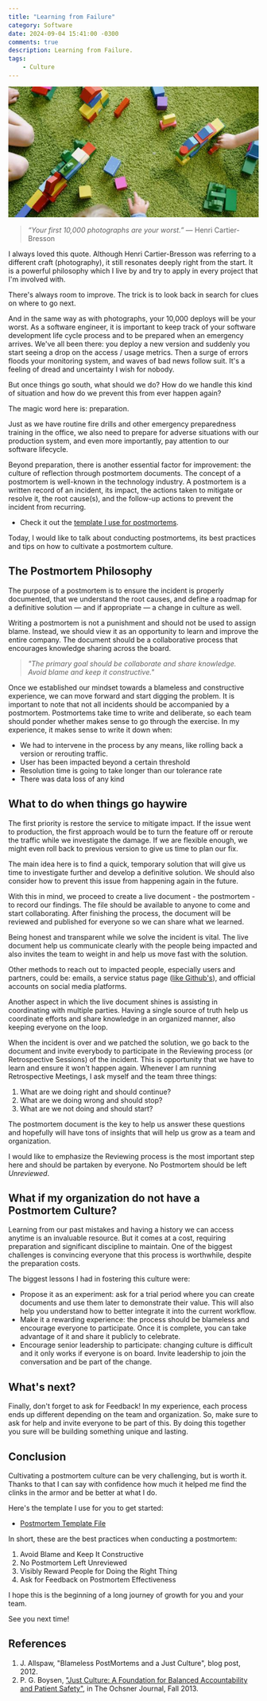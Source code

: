 ```yaml
---
title: "Learning from Failure"
category: Software
date: 2024-09-04 15:41:00 -0300
comments: true
description: Learning from Failure.
tags:
    - Culture
---
```


<img src="/images/posts/79E96BD0-8358-4EEA-9F1F-CE1E8A8E9FA9/9FEEA64F-4EBF-41CE-997B-3B459D42C923.jpg" width="590" alt="Kids playing with blocks"/>

> _“Your first 10,000 photographs are your worst.”_
― Henri Cartier-Bresson

I always loved this quote. Although Henri Cartier-Bresson was referring to a different craft (photography), it still resonates deeply right from the start. It is a powerful philosophy which I live by and try to apply in every project that I'm involved with.

There's always room to improve. The trick is to look back in search for clues on where to go next.

And in the same way as with photographs, your 10,000 deploys will be your worst. As a software engineer, it is important to keep track of your software development life cycle process and to be prepared when an emergency arrives. We've all been there: you deploy a new version and suddenly you start seeing a drop on the access / usage metrics. Then a surge of errors floods your monitoring system, and waves of bad news follow suit. It's a feeling of dread and uncertainty I wish for nobody.

But once things go south, what should we do? How do we handle this kind of situation and how do we prevent this from ever happen again?

The magic word here is: preparation.

Just as we have routine fire drills and other emergency preparedness training in the office, we also need to prepare for adverse situations with our production system, and even more importantly, pay attention to our software lifecycle.

Beyond preparation, there is another essential factor for improvement: the culture of reflection through postmortem documents. The concept of a postmortem is well-known in the technology industry. A postmortem is a written record of an incident, its impact, the actions taken to mitigate or resolve it, the root cause(s), and the follow-up actions to prevent the incident from recurring.

- Check it out the <a href="https://github.com/matheus-santos/Architecture/blob/master/templates/0000-postmortem-template.md" target="_blank">template I use for postmortems</a>.

Today, I would like to talk about conducting postmortems, its best practices and tips on how to cultivate a postmortem culture.

## The Postmortem Philosophy

The purpose of a postmortem is to ensure the incident is properly documented, that we understand the root causes, and define a roadmap for a definitive solution — and if appropriate — a change in culture as well.

Writing a postmortem is not a punishment and should not be used to assign blame. Instead, we should view it as an opportunity to learn and improve the entire company. The document should be a collaborative process that encourages knowledge sharing across the board.

> _"The primary goal should be collaborate and share knowledge._<br/>
> _Avoid blame and keep it constructive."_

Once we established our mindset towards a blameless and constructive experience, we can move forward and start digging the problem. It is important to note that not all incidents should be accompanied by a postmortem. Postmortems take time to write and deliberate, so each team should ponder whether makes sense to go through the exercise. In my experience, it makes sense to write it down when:

- We had to intervene in the process by any means, like rolling back a version or rerouting traffic.
- User has been impacted beyond a certain threshold
- Resolution time is going to take longer than our tolerance rate
- There was data loss of any kind

## What to do when things go haywire

The first priority is restore the service to mitigate impact. If the issue went to production, the first approach would be to turn the feature off or reroute the traffic while we investigate the damage. If we are flexible enough, we might even roll back to previous version to give us time to plan our fix.

The main idea here is to find a quick, temporary solution that will give us time to investigate further and develop a definitive solution. We should also consider how to prevent this issue from happening again in the future.

With this in mind, we proceed to create a live document - the postmortem - to record our findings. The file should be available to anyone to come and start collaborating. After finishing the process, the document will be reviewed and published for everyone so we can share what we learned.

Being honest and transparent while we solve the incident is vital. The live document help us communicate clearly with the people being impacted and also invites the team to weight in and help us move fast with the solution.

Other methods to reach out to impacted people, especially users and partners, could be: emails, a service status page (<a href="https://www.githubstatus.com/" target="_blank">like Github's</a>), and official accounts on social media platforms.

Another aspect in which the live document shines is assisting in coordinating with multiple parties. Having a single source of truth help us coordinate efforts and share knowledge in an organized manner, also keeping everyone on the loop.

When the incident is over and we patched the solution, we go back to the document and invite everybody to participate in the Reviewing process (or Retrospective Sessions) of the incident. This is opportunity that we have to learn and ensure it won't happen again. Whenever I am running Retrospective Meetings, I ask myself and the team three things:

1. What are we doing right and should continue?
2. What are we doing wrong and should stop?
3. What are we not doing and should start?

The postmortem document is the key to help us answer these questions and hopefully will have tons of insights that will help us grow as a team and organization.

I would like to emphasize the Reviewing process is the most important step here and should be partaken by everyone. No Postmortem should be left _Unreviewed_.

## What if my organization do not have a Postmortem Culture?

Learning from our past mistakes and having a history we can access anytime is an invaluable resource. But it comes at a cost, requiring preparation and significant discipline to maintain. One of the biggest challenges is convincing everyone that this process is worthwhile, despite the preparation costs.

The biggest lessons I had in fostering this culture were:

- Propose it as an experiment: ask for a trial period where you can create documents and use them later to demonstrate their value. This will also help you understand how to better integrate it into the current workflow.
- Make it a rewarding experience: the process should be blameless and encourage everyone to participate. Once it is complete, you can take advantage of it and share it publicly to celebrate.
- Encourage senior leadership to participate: changing culture is difficult and it only works if everyone is on board. Invite leadership to join the conversation and be part of the change.

## What's next?

Finally, don't forget to ask for Feedback! In my experience, each process ends up different depending on the team and organization. So, make sure to ask for help and invite everyone to be part of this. By doing this together you sure will be building something unique and lasting.

## Conclusion

Cultivating a postmortem culture can be very challenging, but is worth it. Thanks to that I can say with confidence how much it helped me find the clinks in the armor and be better at what I do.

Here's the template I use for you to get started:

- <a href="https://github.com/matheus-santos/Architecture/blob/master/templates/0000-postmortem-template.md" target="_blank">Postmortem Template File</a>

In short, these are the best practices when conducting a postmortem:

1. Avoid Blame and Keep It Constructive
2. No Postmortem Left Unreviewed
3. Visibly Reward People for Doing the Right Thing
4. Ask for Feedback on Postmortem Effectiveness

I hope this is the beginning of a long journey of growth for you and your team.

See you next time!

## References

1. J. Allspaw, "Blameless PostMortems and a Just Culture", blog post, 2012.
2. P. G. Boysen, ["Just Culture: A Foundation for Balanced Accountability and Patient Safety"](https://pmc.ncbi.nlm.nih.gov/articles/PMC3776518/), in The Ochsner Journal, Fall 2013.

<!-- Inspired by: https://sre.google/sre-book/postmortem-culture/ -->